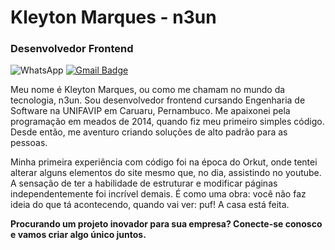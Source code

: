 # Kleyton Marques - n3un

### Desenvolvedor Frontend

  <img src="https://img.shields.io/badge/-WhatsApp-4169E1?style=flat-square&labelColor=4169E1&logo=whatsapp&logoColor=white&link=wa.me/5587991738373" alt="WhatsApp"/></a>
[![Gmail Badge](https://img.shields.io/badge/-n3undev@gmail.com-4169E1?style=flat-square&logo=Gmail&logoColor=white&link=mailto:iuricold99@gmail.com)](mailto:iuricold99@gmail.com)


Meu nome é Kleyton Marques, ou como me chamam no mundo da tecnologia, n3un. Sou desenvolvedor frontend cursando Engenharia de Software na UNIFAVIP em Caruaru, Pernambuco.
Me apaixonei pela programação em meados de 2014, quando fiz meu primeiro simples código. Desde então, me aventuro criando soluções de alto padrão para as pessoas.

Minha primeira experiência com código foi na época do Orkut, onde tentei alterar alguns elementos do site mesmo que, no dia, assistindo no youtube. A sensação de ter a habilidade de estruturar e modificar páginas independentemente foi incrível demais. É como uma obra: você não faz ideia do que tá acontecendo, quando vai ver: puf! A casa está feita.

**Procurando um projeto inovador para sua empresa? Conecte-se conosco e vamos criar algo único juntos.**

